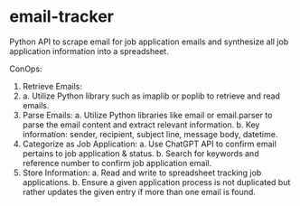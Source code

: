 # email-tracker
Python API to scrape email for job application emails and synthesize all job application information into a spreadsheet.

ConOps:
1.	Retrieve Emails:
2.	
    a.	Utilize Python library such as imaplib or poplib to retrieve and read emails.
3.	Parse Emails:
  a.	Utilize Python libraries like email or email.parser to parse the email content and extract relevant information.
  b.	Key information: sender, recipient, subject line, message body, datetime.
4.	Categorize as Job Application:
  a.	Use ChatGPT API to confirm email pertains to job application & status.
  b.	Search for keywords and reference number to confirm job application email.
5.	Store Information:
  a.	Read and write to spreadsheet tracking job applications.
  b.	Ensure a given application process is not duplicated but rather updates the given entry if more than one email is found.
